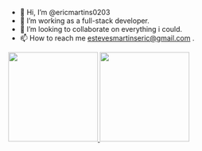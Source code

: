   - 👋 Hi, I’m @ericmartins0203
  - 👀 I’m working as a full-stack developer.
  - 💞️ I’m looking to collaborate on everything i could.
  - 📫 How to reach me estevesmartinseric@gmail.com .

<div>
<a href="https://github.com/ericmartins0203">
<img loading="lazy" height="180em" src="https://github-readme-stats.vercel.app/api/top-langs/?username=ericmartins0203&layout=compact&langs_count=7&theme=dracula"/>
<img loading="lazy" height="180em" src="https://github-readme-stats.vercel.app/api?username=ericmartins0203&show_icons=true&theme=dracula&include_all_commits=true&count_private=true"/>
</div>
<!-- <div align="center">
  <a href="https://www.linkedin.com/in/ericestevesmartins">
  <img height="180em" src="https://github-readme-stats.vercel.app/api?username=ericmartins0203&show_icons=true&theme=dracula&include_all_commits=true&count_private=true"/>
  <img height="180em" src="https://github-readme-stats.vercel.app/api/top-langs/?username=ericmartins0203&layout=compact&langs_count=7&theme=dracula"/>
</div>
<div style="display: inline_block"><br>
  <img align="center" alt="Js" height="30" width="40" src="https://raw.githubusercontent.com/devicons/devicon/master/icons/javascript/javascript-plain.svg">
  <img align="center" alt="Ts" height="30" width="40" src="https://raw.githubusercontent.com/devicons/devicon/master/icons/typescript/typescript-plain.svg">
  <img align="center" alt="React" height="30" width="40" src="https://raw.githubusercontent.com/devicons/devicon/master/icons/react/react-original.svg">
  <img align="center" alt="Node" height="30" width="40" src="https://raw.githubusercontent.com/devicons/devicon/master/icons/nodejs/nodejs-original.svg">
  <img align="center" alt="HTML" height="30" width="40" src="https://raw.githubusercontent.com/devicons/devicon/master/icons/html5/html5-original.svg">
  <img align="center" alt="CSS" height="30" width="40" src="https://raw.githubusercontent.com/devicons/devicon/master/icons/css3/css3-original.svg">
  <img align="center" alt="Python" height="30" width="40" src="https://raw.githubusercontent.com/devicons/devicon/master/icons/python/python-original.svg">
</div> -->
    
